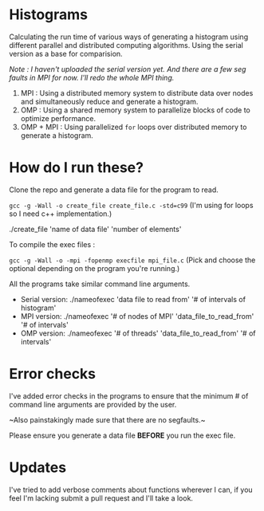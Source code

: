 Histograms
==========
Calculating the run time of various ways of generating a histogram using different parallel and distributed computing algorithms. Using the serial version as a base for comparision.


_Note : I haven't uploaded the serial version yet. And there are a few seg faults in MPI for now. I'll redo the whole MPI thing._

1. MPI : Using a distributed memory system to distribute data over nodes and simultaneously reduce and generate a histogram.
2. OMP : Using a shared memory system to parallelize blocks of code to optimize performance.
3. OMP + MPI : Using parallelized `for` loops over distributed memory to generate a histogram.

# How do I run these?
Clone the repo and generate a data file for the program to read.

`gcc -g -Wall -o create_file create_file.c -std=c99`    (I'm using for loops so I need c++ implementation.)

./create_file 'name of data file' 'number of elements'


To compile the exec files :

`gcc -g -Wall -o -mpi -fopenmp execfile mpi_file.c`   (Pick and choose the optional depending on the program you're running.)

All the programs take similar command line arguments. 
+ Serial version: ./nameofexec 'data file to read from' '# of intervals of histogram'
+ MPI version: ./nameofexec '# of nodes of MPI' 'data_file_to_read_from' '# of intervals'
+ OMP version: ./nameofexec '# of threads' 'data_file_to_read_from' '# of intervals'

# Error checks
I've added error checks in the programs to ensure that the minimum # of command line arguments are provided by the user.

~Also painstakingly made sure that there are no segfaults.~

Please ensure you generate a data file __BEFORE__ you run the exec file.

# Updates
I've tried to add verbose comments about functions wherever I can, if you feel I'm lacking submit a pull request and I'll take a look.
